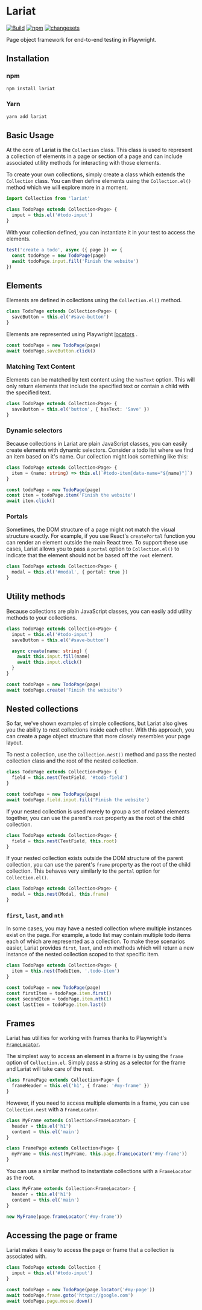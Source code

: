 # Lariat

[![Build](https://github.com/Widen/lariat/actions/workflows/build.yml/badge.svg)](https://github.com/Widen/lariat/actions/workflows/build.yml)
[![npm](https://img.shields.io/npm/v/lariat)](https://www.npmjs.com/package/lariat)
[![changesets](https://img.shields.io/badge/maintained%20with-changesets-blue)](https://github.com/atlassian/changesets)

Page object framework for end-to-end testing in Playwright.

## Installation

### npm

```sh
npm install lariat
```

### Yarn

```sh
yarn add lariat
```

## Basic Usage

At the core of Lariat is the `Collection` class. This class is used to represent
a collection of elements in a page or section of a page and can include
associated utility methods for interacting with those elements.

To create your own collections, simply create a class which extends the
`Collection` class. You can then define elements using the `Collection.el()`
method which we will explore more in a moment.

```ts
import Collection from 'lariat'

class TodoPage extends Collection<Page> {
  input = this.el('#todo-input')
}
```

With your collection defined, you can instantiate it in your test to access the
elements.

```ts
test('create a todo', async ({ page }) => {
  const todoPage = new TodoPage(page)
  await todoPage.input.fill('Finish the website')
})
```

## Elements

Elements are defined in collections using the `Collection.el()` method.

```ts
class TodoPage extends Collection<Page> {
  saveButton = this.el('#save-button')
}
```

Elements are represented using Playwright
[locators](https://playwright.dev/docs/api/class-locator) .

```ts
const todoPage = new TodoPage(page)
await todoPage.saveButton.click()
```

### Matching Text Content

Elements can be matched by text content using the `hasText` option. This will
only return elements that include the specified text or contain a child with the
specified text.

```ts
class TodoPage extends Collection<Page> {
  saveButton = this.el('button', { hasText: 'Save' })
}
```

### Dynamic selectors

Because collections in Lariat are plain JavaScript classes, you can easily
create elements with dynamic selectors. Consider a todo list where we find an
item based on it's name. Our collection might look something like this:

```ts
class TodoPage extends Collection<Page> {
  item = (name: string) => this.el(`#todo-item[data-name="${name}"]`)
}

const todoPage = new TodoPage(page)
const item = todoPage.item('Finish the website')
await item.click()
```

### Portals

Sometimes, the DOM structure of a page might not match the visual structure
exactly. For example, if you use React's `createPortal` function you can render
an element outside the main React tree. To support these use cases, Lariat
allows you to pass a `portal` option to `Collection.el()` to indicate that the
element should not be based off the `root` element.

```ts
class TodoPage extends Collection<Page> {
  modal = this.el('#modal', { portal: true })
}
```

## Utility methods

Because collections are plain JavaScript classes, you can easily add utility
methods to your collections.

```ts
class TodoPage extends Collection<Page> {
  input = this.el('#todo-input')
  saveButton = this.el('#save-button')

  async create(name: string) {
    await this.input.fill(name)
    await this.input.click()
  }
}

const todoPage = new TodoPage(page)
await todoPage.create('Finish the website')
```

## Nested collections

So far, we've shown examples of simple collections, but Lariat also gives you
the ability to nest collections inside each other. With this approach, you can
create a page object structure that more closely resembles your page layout.

To nest a collection, use the `Collection.nest()` method and pass the nested
collection class and the root of the nested collection.

```ts
class TodoPage extends Collection<Page> {
  field = this.nest(TextField, '#todo-field')
}

const todoPage = new TodoPage(page)
await todoPage.field.input.fill('Finish the website')
```

If your nested collection is used merely to group a set of related elements
together, you can use the parent's `root` property as the root of the child
collection.

```ts
class TodoPage extends Collection<Page> {
  field = this.nest(TextField, this.root)
}
```

If your nested collection exists outside the DOM structure of the parent
collection, you can use the parent's `frame` property as the root of the child
collection. This behaves very similarly to the `portal` option for
`Collection.el()`.

```ts
class TodoPage extends Collection<Page> {
  modal = this.nest(Modal, this.frame)
}
```

### `first`, `last`, and `nth`

In some cases, you may have a nested collection where multiple instances exist
on the page. For example, a todo list may contain multiple todo items each of
which are represented as a collection. To make these scenarios easier, Lariat
provides `first`, `last`, and `nth` methods which will return a new instance of
the nested collection scoped to that specific item.

```ts
class TodoPage extends Collection<Page> {
  item = this.nest(TodoItem, '.todo-item')
}

const todoPage = new TodoPage(page)
const firstItem = todoPage.item.first()
const secondItem = todoPage.item.nth(1)
const lastItem = todoPage.item.last()
```

## Frames

Lariat has utilities for working with frames thanks to Playwright's
[`FrameLocator`](https://playwright.dev/docs/api/class-framelocator).

The simplest way to access an element in a frame is by using the `frame` option
of `Collection.el`. Simply pass a string as a selector for the frame and Lariat
will take care of the rest.

```ts
class FramePage extends Collection<Page> {
  frameHeader = this.el('h1', { frame: '#my-frame' })
}
```

However, if you need to access multiple elements in a frame, you can use
`Collection.nest` with a `FrameLocator`.

```ts
class MyFrame extends Collection<FrameLocator> {
  header = this.el('h1')
  content = this.el('main')
}

class FramePage extends Collection<Page> {
  myFrame = this.nest(MyFrame, this.page.frameLocator('#my-frame'))
}
```

You can use a similar method to instantiate collections with a `FrameLocator` as
the root.

```ts
class MyFrame extends Collection<FrameLocator> {
  header = this.el('h1')
  content = this.el('main')
}

new MyFrame(page.frameLocator('#my-frame'))
```

## Accessing the page or frame

Lariat makes it easy to access the page or frame that a collection is associated
with.

```ts
class TodoPage extends Collection {
  input = this.el('#todo-input')
}

const todoPage = new TodoPage(page.locator('#my-page'))
await todoPage.frame.goto('https://google.com')
await todoPage.page.mouse.down()
```
